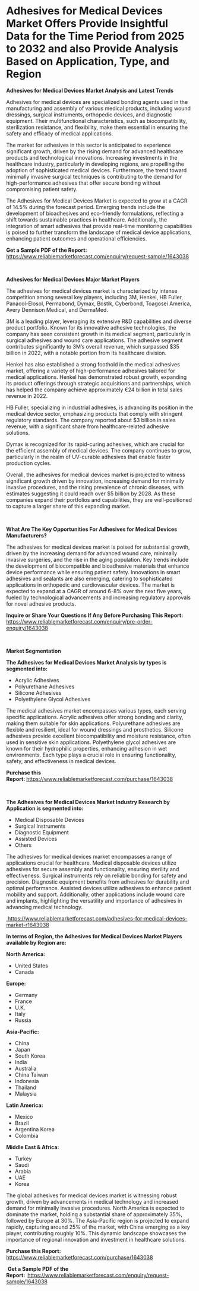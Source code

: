<p><h1>Adhesives for Medical Devices Market Offers Provide Insightful Data for the Time Period from 2025 to 2032 and also Provide Analysis Based on Application, Type, and Region</h1></p><p><strong>Adhesives for Medical Devices Market Analysis and Latest Trends</strong></p>
<p><p>Adhesives for medical devices are specialized bonding agents used in the manufacturing and assembly of various medical products, including wound dressings, surgical instruments, orthopedic devices, and diagnostic equipment. Their multifunctional characteristics, such as biocompatibility, sterilization resistance, and flexibility, make them essential in ensuring the safety and efficacy of medical applications.</p><p>The market for adhesives in this sector is anticipated to experience significant growth, driven by the rising demand for advanced healthcare products and technological innovations. Increasing investments in the healthcare industry, particularly in developing regions, are propelling the adoption of sophisticated medical devices. Furthermore, the trend toward minimally invasive surgical techniques is contributing to the demand for high-performance adhesives that offer secure bonding without compromising patient safety.</p><p>The Adhesives for Medical Devices Market is expected to grow at a CAGR of 14.5% during the forecast period. Emerging trends include the development of bioadhesives and eco-friendly formulations, reflecting a shift towards sustainable practices in healthcare. Additionally, the integration of smart adhesives that provide real-time monitoring capabilities is poised to further transform the landscape of medical device applications, enhancing patient outcomes and operational efficiencies.</p></p>
<p><strong>Get a Sample PDF of the Report:&nbsp;</strong> <a href="https://www.reliablemarketforecast.com/enquiry/request-sample/1643038?utm_campaign=2890&utm_medium=2&utm_source=Github&utm_content=ia&utm_term=13042025&utm_id=adhesives-for-medical-devices">https://www.reliablemarketforecast.com/enquiry/request-sample/1643038</a></p>
<p>&nbsp;</p>
<p><strong>Adhesives for Medical Devices Major Market Players</strong></p>
<p><p>The adhesives for medical devices market is characterized by intense competition among several key players, including 3M, Henkel, HB Fuller, Panacol-Elosol, Permabond, Dymax, Bostik, Cyberbond, Toagosei America, Avery Dennison Medical, and DermaMed. </p><p>3M is a leading player, leveraging its extensive R&D capabilities and diverse product portfolio. Known for its innovative adhesive technologies, the company has seen consistent growth in its medical segment, particularly in surgical adhesives and wound care applications. The adhesive segment contributes significantly to 3M’s overall revenue, which surpassed $35 billion in 2022, with a notable portion from its healthcare division.</p><p>Henkel has also established a strong foothold in the medical adhesives market, offering a variety of high-performance adhesives tailored for medical applications. Henkel has demonstrated robust growth, expanding its product offerings through strategic acquisitions and partnerships, which has helped the company achieve approximately €24 billion in total sales revenue in 2022.</p><p>HB Fuller, specializing in industrial adhesives, is advancing its position in the medical device sector, emphasizing products that comply with stringent regulatory standards. The company reported about $3 billion in sales revenue, with a significant share from healthcare-related adhesive solutions.</p><p>Dymax is recognized for its rapid-curing adhesives, which are crucial for the efficient assembly of medical devices. The company continues to grow, particularly in the realm of UV-curable adhesives that enable faster production cycles.</p><p>Overall, the adhesives for medical devices market is projected to witness significant growth driven by innovation, increasing demand for minimally invasive procedures, and the rising prevalence of chronic diseases, with estimates suggesting it could reach over $5 billion by 2028. As these companies expand their portfolios and capabilities, they are well-positioned to capture a larger share of this expanding market.</p></p>
<p>&nbsp;</p>
<p><strong>What Are The Key Opportunities For Adhesives for Medical Devices Manufacturers?</strong></p>
<p><p>The adhesives for medical devices market is poised for substantial growth, driven by the increasing demand for advanced wound care, minimally invasive surgeries, and the rise in the aging population. Key trends include the development of biocompatible and bioadhesive materials that enhance device performance while ensuring patient safety. Innovations in smart adhesives and sealants are also emerging, catering to sophisticated applications in orthopedic and cardiovascular devices. The market is expected to expand at a CAGR of around 6-8% over the next five years, fueled by technological advancements and increasing regulatory approvals for novel adhesive products.</p></p>
<p><strong>Inquire or Share Your Questions If Any Before Purchasing This Report:</strong> <a href="https://www.reliablemarketforecast.com/enquiry/pre-order-enquiry/1643038?utm_campaign=2890&utm_medium=2&utm_source=Github&utm_content=ia&utm_term=13042025&utm_id=adhesives-for-medical-devices">https://www.reliablemarketforecast.com/enquiry/pre-order-enquiry/1643038</a></p>
<p>&nbsp;</p>
<p><strong>Market Segmentation</strong></p>
<p><strong>The Adhesives for Medical Devices Market Analysis by types is segmented into:</strong></p>
<p><ul><li>Acrylic Adhesives</li><li>Polyurethane Adhesives</li><li>Silicone Adhesives</li><li>Polyethylene Glycol Adhesives</li></ul></p>
<p><p>The medical adhesives market encompasses various types, each serving specific applications. Acrylic adhesives offer strong bonding and clarity, making them suitable for skin applications. Polyurethane adhesives are flexible and resilient, ideal for wound dressings and prosthetics. Silicone adhesives provide excellent biocompatibility and moisture resistance, often used in sensitive skin applications. Polyethylene glycol adhesives are known for their hydrophilic properties, enhancing adhesion in wet environments. Each type plays a crucial role in ensuring functionality, safety, and effectiveness in medical devices.</p></p>
<p><strong>Purchase this Report:&nbsp;</strong><a href="https://www.reliablemarketforecast.com/purchase/1643038?utm_campaign=2890&utm_medium=2&utm_source=Github&utm_content=ia&utm_term=13042025&utm_id=adhesives-for-medical-devices">https://www.reliablemarketforecast.com/purchase/1643038</a></p>
<p>&nbsp;</p>
<p><strong>The Adhesives for Medical Devices Market Industry Research by Application is segmented into:</strong></p>
<p><ul><li>Medical Disposable Devices</li><li>Surgical Instruments</li><li>Diagnostic Equipment</li><li>Assisted Devices</li><li>Others</li></ul></p>
<p><p>The adhesives for medical devices market encompasses a range of applications crucial for healthcare. Medical disposable devices utilize adhesives for secure assembly and functionality, ensuring sterility and effectiveness. Surgical instruments rely on reliable bonding for safety and precision. Diagnostic equipment benefits from adhesives for durability and optimal performance. Assisted devices utilize adhesives to enhance patient mobility and support. Additionally, other applications include wound care and implants, highlighting the versatility and importance of adhesives in advancing medical technology.</p></p>
<p><a href="https://www.reliablemarketforecast.com/adhesives-for-medical-devices-market-r1643038?utm_campaign=2890&utm_medium=2&utm_source=Github&utm_content=ia&utm_term=13042025&utm_id=adhesives-for-medical-devices">&nbsp;https://www.reliablemarketforecast.com/adhesives-for-medical-devices-market-r1643038</a></p>
<p><strong>In terms of Region, the Adhesives for Medical Devices Market Players available by Region are:</strong></p>
<p>
    <p> <strong> North America: </strong>
        <ul>
            <li>United States</li>
            <li>Canada</li>
        </ul>
        </p> 
    <p> <strong> Europe: </strong>
        <ul>
            <li>Germany</li>
            <li>France</li>
            <li>U.K.</li>
            <li>Italy</li>
            <li>Russia</li>
        </ul>
        </p> 
    <p> <strong> Asia-Pacific: </strong>
        <ul>
            <li>China</li>
            <li>Japan</li>
            <li>South Korea</li>
            <li>India</li>
            <li>Australia</li>
            <li>China Taiwan</li>
            <li>Indonesia</li>
            <li>Thailand</li>
            <li>Malaysia</li>
        </ul>
        </p> 
    <p> <strong> Latin America: </strong>
        <ul>
            <li>Mexico</li>
            <li>Brazil</li>
            <li>Argentina Korea</li>
            <li>Colombia</li>
        </ul>
        </p> 
    <p> <strong> Middle East & Africa: </strong>
        <ul>
            <li>Turkey</li>
            <li>Saudi</li>
            <li>Arabia</li>
            <li>UAE</li>
            <li>Korea</li>
        </ul>
    </p>
    </p>
<p><p>The global adhesives for medical devices market is witnessing robust growth, driven by advancements in medical technology and increased demand for minimally invasive procedures. North America is expected to dominate the market, holding a substantial share of approximately 35%, followed by Europe at 30%. The Asia-Pacific region is projected to expand rapidly, capturing around 25% of the market, with China emerging as a key player, contributing roughly 10%. This dynamic landscape showcases the importance of regional innovation and investment in healthcare solutions.</p></p>
<p><strong>Purchase this Report: </strong><a href="https://www.reliablemarketforecast.com/purchase/1643038?utm_campaign=2890&utm_medium=2&utm_source=Github&utm_content=ia&utm_term=13042025&utm_id=adhesives-for-medical-devices">https://www.reliablemarketforecast.com/purchase/1643038</a></p>
<p>&nbsp;<strong>Get a Sample PDF of the Report:&nbsp;&nbsp;</strong><a href="https://www.reliablemarketforecast.com/enquiry/request-sample/1643038?utm_campaign=2890&utm_medium=2&utm_source=Github&utm_content=ia&utm_term=13042025&utm_id=adhesives-for-medical-devices">https://www.reliablemarketforecast.com/enquiry/request-sample/1643038</a></p>
<p><strong></strong></p>
<p><p></p><p></p><p></p></p>